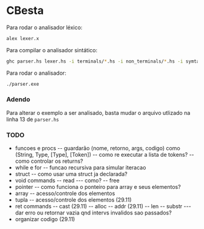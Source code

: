 # CBesta

Para rodar o analisador léxico:

```sh
alex lexer.x
```

Para compilar o analisador sintático:

```sh
ghc parser.hs lexer.hs -i terminals/*.hs -i non_terminals/*.hs -i symtables/*.hs -i execution/*.hs
```

Para rodar o analisador:
```sh
./parser.exe
```

### Adendo

Para alterar o exemplo a ser analisado, basta mudar o arquivo utlizado
na linha 13 de `parser.hs`


### TODO
- funcoes e procs
-- guardarão (nome, retorno, args, codigo) como (String, Type, [Type], [Token])
-- como re executar a lista de tokens?
-- como controlar os returns?
- while e for
-- funcao recursiva para simular iteracao
- struct
-- como usar uma struct ja declarada?
- void commands
-- read
--- como?
-- free
- pointer
-- como funciona o ponteiro para array e seus elementos?
- array
-- acesso/controle dos elementos
- tupla
-- acesso/controle dos elementos (29.11)
- ret commands
-- cast (29.11)
-- alloc
-- addr (29.11)
-- len
-- substr
--- dar erro ou retornar vazia qnd intervs invalidos sao passados?
- organizar codigo (29.11)
